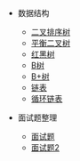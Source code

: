 - 数据结构
  - [二叉排序树](others/ds/binarysorttree.md)
  - [平衡二叉树](others/ds/balancetree.md)
  - [红黑树](others/ds/redblacktree.md)
  - [B树](others/ds/btree.md)
  - [B+树](others/ds/b+tree.md)
  - [链表](others/ds/linked.md)
  - [循环链表](others/ds/linked.md)

- 面试题整理

  - [面试题](cdn.md)
  - [面试题2](embed-files.md)